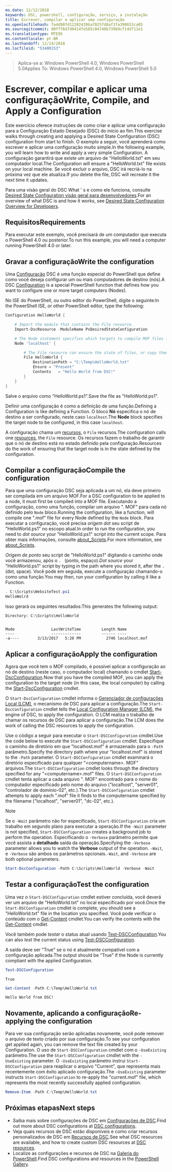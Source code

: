 ```yaml
---
ms.date: 12/12/2018
keywords: DSC, powershell, configuração, serviço, a instalação
title: Escrever, compilar e aplicar uma configuração
ms.openlocfilehash: fa4d98fd12202439ba7025fd8af3fa398653ca05
ms.sourcegitcommit: 00ff76d7d9414fe585c04740b739b9cf14d711e1
ms.translationtype: MTE95
ms.contentlocale: pt-BR
ms.lasthandoff: 12/14/2018
ms.locfileid: "53400153"
---
```

> <span data-ttu-id="e29c7-103">Aplica-se a: Windows PowerShell 4.0, Windows PowerShell 5.0</span><span class="sxs-lookup"><span data-stu-id="e29c7-103">Applies To: Windows PowerShell 4.0, Windows PowerShell 5.0</span></span>

# <a name="write-compile-and-apply-a-configuration"></a><span data-ttu-id="e29c7-104">Escrever, compilar e aplicar uma configuração</span><span class="sxs-lookup"><span data-stu-id="e29c7-104">Write, Compile, and Apply a Configuration</span></span>

<span data-ttu-id="e29c7-105">Este exercício oferece instruções de como criar e aplicar uma configuração para a Configuração Estado Desejado (DSC) do início ao fim.</span><span class="sxs-lookup"><span data-stu-id="e29c7-105">This exercise walks through creating and applying a Desired State Configuration (DSC) configuration from start to finish.</span></span>
<span data-ttu-id="e29c7-106">O exemplo a seguir, você aprenderá como escrever e aplicar uma configuração muito simple.</span><span class="sxs-lookup"><span data-stu-id="e29c7-106">In the following example, you will learn how to write and apply a very simple Configuration.</span></span> <span data-ttu-id="e29c7-107">A configuração garantirá que existe um arquivo de "HelloWorld.txt" em seu computador local.</span><span class="sxs-lookup"><span data-stu-id="e29c7-107">The Configuration will ensure a "HelloWorld.txt" file exists on your local machine.</span></span> <span data-ttu-id="e29c7-108">Se você excluir o arquivo, DSC irá recriá-lo na próxima vez que ele atualiza.</span><span class="sxs-lookup"><span data-stu-id="e29c7-108">If you delete the file, DSC will recreate it the next time it updates.</span></span>

<span data-ttu-id="e29c7-109">Para uma visão geral do DSC What ' s e como ele funciona, consulte [Desired State Configuration visão geral para desenvolvedores](../overview/overview.md).</span><span class="sxs-lookup"><span data-stu-id="e29c7-109">For an overview of what DSC is and how it works, see [Desired State Configuration Overview for Developers](../overview/overview.md).</span></span>

## <a name="requirements"></a><span data-ttu-id="e29c7-110">Requisitos</span><span class="sxs-lookup"><span data-stu-id="e29c7-110">Requirements</span></span>

<span data-ttu-id="e29c7-111">Para executar este exemplo, você precisará de um computador que executa o PowerShell 4.0 ou posterior.</span><span class="sxs-lookup"><span data-stu-id="e29c7-111">To run this example, you will need a computer running PowerShell 4.0 or later.</span></span>

## <a name="write-the-configuration"></a><span data-ttu-id="e29c7-112">Gravar a configuração</span><span class="sxs-lookup"><span data-stu-id="e29c7-112">Write the configuration</span></span>

<span data-ttu-id="e29c7-113">Uma [Configuração](configurations.md) DSC é uma função especial do PowerShell que define como você deseja configurar um ou mais computadores de destino (nós).</span><span class="sxs-lookup"><span data-stu-id="e29c7-113">A DSC [Configuration](configurations.md) is a special PowerShell function that defines how you want to configure one or more target computers (Nodes).</span></span>

<span data-ttu-id="e29c7-114">No ISE do PowerShell, ou outro editor do PowerShell, digite o seguinte:</span><span class="sxs-lookup"><span data-stu-id="e29c7-114">In the PowerShell ISE, or other PowerShell editor, type the following:</span></span>

```powershell
Configuration HelloWorld {

    # Import the module that contains the File resource.
    Import-DscResource -ModuleName PsDesiredStateConfiguration

    # The Node statement specifies which targets to compile MOF files for, when this configuration is executed.
    Node 'localhost' {

        # The File resource can ensure the state of files, or copy them from a source to a destination with persistent updates.
        File HelloWorld {
            DestinationPath = "C:\Temp\HelloWorld.txt"
            Ensure = "Present"
            Contents   = "Hello World from DSC!"
        }
    }
}
```

<span data-ttu-id="e29c7-115">Salve o arquivo como "HelloWorld.ps1".</span><span class="sxs-lookup"><span data-stu-id="e29c7-115">Save the file as "HelloWorld.ps1".</span></span>

<span data-ttu-id="e29c7-116">Definir uma configuração é como a definição de uma função.</span><span class="sxs-lookup"><span data-stu-id="e29c7-116">Defining a Configuration is like defining a Function.</span></span> <span data-ttu-id="e29c7-117">O bloco **Nó** especifica o nó de destino a ser configurado, neste caso `localhost`.</span><span class="sxs-lookup"><span data-stu-id="e29c7-117">The **Node** block specifies the target node to be configured, in this case `localhost`.</span></span>

<span data-ttu-id="e29c7-118">A configuração chama um [recursos](../resources/resources.md), o `File` recursos.</span><span class="sxs-lookup"><span data-stu-id="e29c7-118">The configuration calls one [resources](../resources/resources.md), the `File` resource.</span></span> <span data-ttu-id="e29c7-119">Os recursos fazem o trabalho de garantir que o nó de destino está no estado definido pela configuração.</span><span class="sxs-lookup"><span data-stu-id="e29c7-119">Resources do the work of ensuring that the target node is in the state defined by the configuration.</span></span>

## <a name="compile-the-configuration"></a><span data-ttu-id="e29c7-120">Compilar a configuração</span><span class="sxs-lookup"><span data-stu-id="e29c7-120">Compile the configuration</span></span>

<span data-ttu-id="e29c7-121">Para que uma configuração DSC seja aplicada a um nó, ela deve primeiro ser compilada em um arquivo MOF.</span><span class="sxs-lookup"><span data-stu-id="e29c7-121">For a DSC configuration to be applied to a node, it must first be compiled into a MOF file.</span></span>
<span data-ttu-id="e29c7-122">Executando a configuração, como uma função, compilar um arquivo ". MOF" para cada nó definido pelo `Node` bloco.</span><span class="sxs-lookup"><span data-stu-id="e29c7-122">Running the configuration, like a function, will compile one ".mof" file for every Node defined by the `Node` block.</span></span>
<span data-ttu-id="e29c7-123">Para executar a configuração, você precisa *origem dot* seu script de "HelloWorld.ps1" no escopo atual.</span><span class="sxs-lookup"><span data-stu-id="e29c7-123">In order to run the configuration, you need to *dot source* your "HelloWorld.ps1" script into the current scope.</span></span>
<span data-ttu-id="e29c7-124">Para obter mais informações, consulte [about_Scripts](/powershell/module/microsoft.powershell.core/about/about_scripts?view=powershell-6#script-scope-and-dot-sourcing).</span><span class="sxs-lookup"><span data-stu-id="e29c7-124">For more information, see [about_Scripts](/powershell/module/microsoft.powershell.core/about/about_scripts?view=powershell-6#script-scope-and-dot-sourcing).</span></span>

<span data-ttu-id="e29c7-125">*Origem de ponto* seu script de "HelloWorld.ps1" digitando o caminho onde você armazenou, após o `. ` (ponto, espaço).</span><span class="sxs-lookup"><span data-stu-id="e29c7-125">*Dot source* your "HelloWorld.ps1" script by typing in the path where you stored it, after the `. ` (dot, space).</span></span> <span data-ttu-id="e29c7-126">Você pode em seguida, execute a configuração chamando-o como uma função.</span><span class="sxs-lookup"><span data-stu-id="e29c7-126">You may then, run your configuration by calling it like a Function.</span></span>

```powershell
. C:\Scripts\WebsiteTest.ps1
HelloWolrd
```

<span data-ttu-id="e29c7-127">Isso gerará os seguintes resultados:</span><span class="sxs-lookup"><span data-stu-id="e29c7-127">This generates the following output:</span></span>

```output
Directory: C:\Scripts\HelloWorld


Mode                LastWriteTime         Length Name
----                -------------         ------ ----
-a----        3/13/2017   5:20 PM           2746 localhost.mof
```

## <a name="apply-the-configuration"></a><span data-ttu-id="e29c7-128">Aplicar a configuração</span><span class="sxs-lookup"><span data-stu-id="e29c7-128">Apply the configuration</span></span>

<span data-ttu-id="e29c7-129">Agora que você tem o MOF compilado, é possível aplicar a configuração ao nó de destino (neste caso, o computador local) chamando o cmdlet [Start-DscConfiguration](/powershell/module/psdesiredstateconfiguration/start-dscconfiguration).</span><span class="sxs-lookup"><span data-stu-id="e29c7-129">Now that you have the compiled MOF, you can apply the configuration to the target node (in this case, the local computer) by calling the [Start-DscConfiguration](/powershell/module/psdesiredstateconfiguration/start-dscconfiguration) cmdlet.</span></span>

<span data-ttu-id="e29c7-130">O `Start-DscConfiguration` cmdlet informa o [Gerenciador de configurações Local (LCM)](../managing-nodes/metaConfig.md), o mecanismo de DSC para aplicar a configuração.</span><span class="sxs-lookup"><span data-stu-id="e29c7-130">The `Start-DscConfiguration` cmdlet tells the [Local Configuration Manager (LCM)](../managing-nodes/metaConfig.md), the engine of DSC, to apply the configuration.</span></span>
<span data-ttu-id="e29c7-131">O LCM realiza o trabalho de chamar os recursos de DSC para aplicar a configuração.</span><span class="sxs-lookup"><span data-stu-id="e29c7-131">The LCM does the work of calling the DSC resources to apply the configuration.</span></span>

<span data-ttu-id="e29c7-132">Use o código a seguir para executar o `Start-DSCConfiguration` cmdlet.</span><span class="sxs-lookup"><span data-stu-id="e29c7-132">Use the code below to execute the `Start-DSCConfiguration` cmdlet.</span></span> <span data-ttu-id="e29c7-133">Especifique o caminho de diretório em que "localhost.mof" é armazenado para o `-Path` parâmetro.</span><span class="sxs-lookup"><span data-stu-id="e29c7-133">Specify the directory path where your "localhost.mof" is stored to the `-Path` parameter.</span></span> <span data-ttu-id="e29c7-134">O `Start-DSCConfiguration` cmdlet examinará o diretório especificado para qualquer "\<computername\>. MOF" arquivos.</span><span class="sxs-lookup"><span data-stu-id="e29c7-134">The `Start-DSCConfiguration` cmdlet looks through the directory specified for any "\<computername\>.mof" files.</span></span> <span data-ttu-id="e29c7-135">O `Start-DSCConfiguration` cmdlet tenta aplicar a cada arquivo ". MOF" encontrado para o nome do computador especificado pelo nome do arquivo ("localhost", "server01", "controlador de domínio-02", etc.).</span><span class="sxs-lookup"><span data-stu-id="e29c7-135">The `Start-DSCConfiguration` cmdlet attempts to apply each ".mof" file it finds to the computername specified by the filename ("localhost", "server01", "dc-02", etc.).</span></span>

> [!NOTE]
> <span data-ttu-id="e29c7-136">Se o `-Wait` parâmetro não for especificado, `Start-DSCConfiguration` cria um trabalho em segundo plano para executar a operação.</span><span class="sxs-lookup"><span data-stu-id="e29c7-136">If the `-Wait` parameter is not specified, `Start-DSCConfiguration` creates a background job to perform the operation.</span></span> <span data-ttu-id="e29c7-137">Especificando o `-Verbose` parâmetro permite que você assista a **detalhado** saída da operação.</span><span class="sxs-lookup"><span data-stu-id="e29c7-137">Specifying the `-Verbose` parameter allows you to watch the **Verbose** output of the operation.</span></span> <span data-ttu-id="e29c7-138">`-Wait`, e `-Verbose` são ambos os parâmetros opcionais.</span><span class="sxs-lookup"><span data-stu-id="e29c7-138">`-Wait`, and `-Verbose` are both optional parameters.</span></span>

```powershell
Start-DscConfiguration -Path C:\Scripts\HelloWorld -Verbose -Wait
```

## <a name="test-the-configuration"></a><span data-ttu-id="e29c7-139">Testar a configuração</span><span class="sxs-lookup"><span data-stu-id="e29c7-139">Test the configuration</span></span>

<span data-ttu-id="e29c7-140">Uma vez o `Start-DSCConfiguration` cmdlet estiver concluída, você deverá ver um arquivo de "HelloWorld.txt" no local especificado por você.</span><span class="sxs-lookup"><span data-stu-id="e29c7-140">Once the `Start-DSCConfiguration` cmdlet is complete, you should see a "HelloWorld.txt" file in the location you specified.</span></span> <span data-ttu-id="e29c7-141">Você pode verificar o conteúdo com o [Get-Content](/powershell/module/microsoft.powershell.management/get-content) cmdlet.</span><span class="sxs-lookup"><span data-stu-id="e29c7-141">You can verify the contents with the [Get-Content](/powershell/module/microsoft.powershell.management/get-content) cmdlet.</span></span>

<span data-ttu-id="e29c7-142">Você também pode *testar* o status atual usando [Test-DSCConfiguration](/powershell/module/psdesiredstateconfiguration/Test-DSCConfiguration).</span><span class="sxs-lookup"><span data-stu-id="e29c7-142">You can also *test* the current status using [Test-DSCConfiguration](/powershell/module/psdesiredstateconfiguration/Test-DSCConfiguration).</span></span>

<span data-ttu-id="e29c7-143">A saída deve ser "True" se o nó é atualmente compatível com a configuração aplicada.</span><span class="sxs-lookup"><span data-stu-id="e29c7-143">The output should be "True" if the Node is currently compliant with the applied Configuration.</span></span>

```powershell
Test-DSCConfiguration
```

```output
True
```

```powershell
Get-Content -Path C:\Temp\HelloWorld.txt
```

```output
Hello World from DSC!
```

## <a name="re-applying-the-configuration"></a><span data-ttu-id="e29c7-144">Novamente, aplicando a configuração</span><span class="sxs-lookup"><span data-stu-id="e29c7-144">Re-applying the configuration</span></span>

<span data-ttu-id="e29c7-145">Para ver sua configuração serão aplicadas novamente, você pode remover o arquivo de texto criado por sua configuração.</span><span class="sxs-lookup"><span data-stu-id="e29c7-145">To see your configuration get applied again, you can remove the text file created by your Configuration.</span></span> <span data-ttu-id="e29c7-146">O uso de `Start-DSCConfiguration` cmdlet com o `-UseExisting` parâmetro.</span><span class="sxs-lookup"><span data-stu-id="e29c7-146">The use the `Start-DSCConfiguration` cmdlet with the `-UseExisting` parameter.</span></span> <span data-ttu-id="e29c7-147">O `-UseExisting` parâmetro instrui `Start-DSCConfiguration` para reaplicar o arquivo "Current", que representa mais recentemente com êxito aplicado configuração.</span><span class="sxs-lookup"><span data-stu-id="e29c7-147">The `-UseExisting` parameter instructs `Start-DSCConfiguration` to re-apply the "current.mof" file, which represents the most recently successfully applied configuration.</span></span>

```powershell
Remove-Item -Path C:\Temp\HelloWorld.txt
```

## <a name="next-steps"></a><span data-ttu-id="e29c7-148">Próximas etapas</span><span class="sxs-lookup"><span data-stu-id="e29c7-148">Next steps</span></span>

- <span data-ttu-id="e29c7-149">Saiba mais sobre configurações de DSC em [Configurações de DSC](configurations.md).</span><span class="sxs-lookup"><span data-stu-id="e29c7-149">Find out more about DSC configurations at [DSC configurations](configurations.md).</span></span>
- <span data-ttu-id="e29c7-150">Veja quais recursos de DSC estão disponíveis e como criar recursos personalizados de DSC em [Recursos de DSC](../resources/resources.md).</span><span class="sxs-lookup"><span data-stu-id="e29c7-150">See what DSC resources are available, and how to create custom DSC resources at [DSC resources](../resources/resources.md).</span></span>
- <span data-ttu-id="e29c7-151">Localize as configurações e recursos de DSC na [Galeria do PowerShell](https://www.powershellgallery.com/).</span><span class="sxs-lookup"><span data-stu-id="e29c7-151">Find DSC configurations and resources in the [PowerShell Gallery](https://www.powershellgallery.com/).</span></span>
